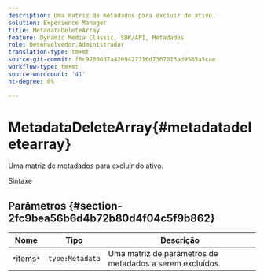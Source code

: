 ```yaml
---
description: Uma matriz de metadados para excluir do ativo.
solution: Experience Manager
title: MetadataDeleteArray
feature: Dynamic Media Classic, SDK/API, Metadados
role: Desenvolvedor,Administrador
translation-type: tm+mt
source-git-commit: f6c97606d7a4209427316d7367013ad9585a5cae
workflow-type: tm+mt
source-wordcount: '41'
ht-degree: 0%

---
```



# MetadataDeleteArray{#metadatadeletearray}

Uma matriz de metadados para excluir do ativo.

Sintaxe

## Parâmetros {#section-2fc9bea56b6d4b72b80d4f04c5f9b862}

| Nome | Tipo | Descrição |
|---|---|---|
| `*`items`*` | `type:Metadata` | Uma matriz de parâmetros de metadados a serem excluídos. |

